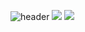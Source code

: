![header](https://capsule-render.vercel.app/api?type=venom&color=auto&height=300&section=header&text=Jiwon%20Matilda%20Bae&fontColor=#4682B4&fontSize=90)
![](https://github.com/MatildaBae/stats/blob/51450488b9ac4c4c5a5d517346497dc4f3a92b43/generated/overview.svg#gh-light-mode-only)
![](https://github.com/MatildaBae/stats/blob/51450488b9ac4c4c5a5d517346497dc4f3a92b43/generated/languages.svg#gh-light-mode-only)
